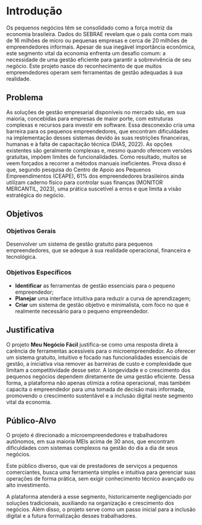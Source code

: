 # Introdução

Os pequenos negócios têm se consolidado como a força motriz da economia brasileira. Dados do SEBRAE revelam que o país conta com mais de 16 milhões de micro ou pequenas empresas e cerca de 20 milhões de empreendedores informais. Apesar de sua inegável importância econômica, este segmento vital da economia enfrenta um desafio comum: a necessidade de uma gestão eficiente para garantir a sobrevivência de seu negócio. Este projeto nasce do reconhecimento de que muitos empreendedores operam sem ferramentas de gestão adequadas à sua realidade.


## Problema

As soluções de gestão empresarial disponíveis no mercado são, em sua maioria, concebidas para empresas de maior porte, com estruturas complexas e recursos para investir em software. Essa desconexão cria uma barreira para os pequenos empreendedores, que encontram dificuldades na implementação desses sistemas devido às suas restrições financeiras, humanas e à falta de capacitação técnica (DIAS, 2022). As opções existentes são geralmente complexas e, mesmo quando oferecem versões gratuitas, impõem limites de funcionalidades. Como resultado, muitos se veem forçados a recorrer a métodos manuais ineficientes. Prova disso é que, segundo pesquisa do Centro de Apoio aos Pequenos Empreendimentos (CEAPE), 61% dos empreendedores brasileiros ainda utilizam caderno físico para controlar suas finanças (MONITOR MERCANTIL, 2023), uma prática suscetível a erros e que limita a visão estratégica do negócio.


## Objetivos

### Objetivos Gerais
Desenvolver um sistema de gestão gratuito para pequenos empreendedores, que se adeque à sua realidade operacional, financeira e tecnológica.

### Objetivos Específicos
* **Identificar** as ferramentas de gestão essenciais para o pequeno empreendedor;  
* **Planejar** uma interface intuitiva para reduzir a curva de aprendizagem;  
* **Criar** um sistema de gestão objetivo e minimalista, com foco no que é realmente necessário para o pequeno empreendedor.  


## Justificativa

O projeto **Meu Negócio Fácil** justifica-se como uma resposta direta à carência de ferramentas acessíveis para o microempreendedor. Ao oferecer um sistema gratuito, intuitivo e focado nas funcionalidades essenciais de gestão, a iniciativa visa remover as barreiras de custo e complexidade que limitam a competitividade desse setor. A longevidade e o crescimento dos pequenos negócios dependem diretamente de uma gestão eficiente. Dessa forma, a plataforma não apenas otimiza a rotina operacional, mas também capacita o empreendedor para uma tomada de decisão mais informada, promovendo o crescimento sustentável e a inclusão digital neste segmento vital da economia.

## Público-Alvo

O projeto é direcionado a microempreendedores e trabalhadores autônomos, em sua maioria MEIs acima de 30 anos, que encontram dificuldades com sistemas complexos na gestão do dia a dia de seus negócios.
 
Este público diverso, que vai de prestadores de serviços a pequenos comerciantes, busca uma ferramenta simples e intuitiva para gerenciar suas operações de forma prática, sem exigir conhecimento técnico avançado ou alto investimento.
  
A plataforma atenderá a esse segmento, historicamente negligenciado por soluções tradicionais, auxiliando na organização e crescimento dos negócios. Além disso, o projeto serve como um passo inicial para a inclusão digital e a futura formalização desses trabalhadores.
